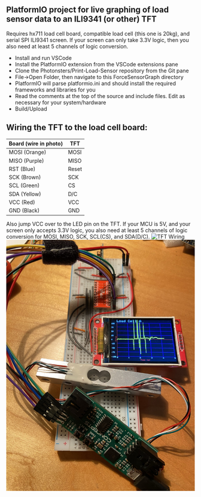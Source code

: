 ## PlatformIO project for live graphing of load sensor data to an ILI9341 (or other) TFT
Requires hx711 load cell board, compatible load cell (this one is 20kg), and serial SPI ILI9341 screen.  If your screen can only take 3.3V logic, then you also need at least 5 channels of logic conversion.

- Install and run VSCode
- Install the PlatformIO extension from the VSCode extensions pane
- Clone the Photonsters/Print-Load-Sensor repository from the Git pane
- File->Open Folder, then navigate to this ForceSensorGraph directory
- PlatformIO will parse platformio.ini and should install the required frameworks and libraries for you
- Read the comments at the top of the source and include files.  Edit as necessary for your system/hardware
- Build/Upload

## Wiring the TFT to the load cell board:

| Board (wire in photo) | TFT |
| ------- | ----- |
| MOSI (Orange)  | MOSI |
| MISO (Purple)  | MISO |
| RST (Blue) | Reset |
| SCK (Brown) | SCK |
| SCL (Green) | CS |
| SDA (Yellow) | D/C |
| VCC (Red) | VCC |
| GND (Black) | GND |

Also jump VCC over to the LED pin on the TFT. If your MCU is 5V, and your screen only accepts 3.3V logic, you also need at least 5 channels of logic conversion for MOSI, MISO, SCK, SCL(CS), and SDA(D/C).
![TFT Wiring](test/InkedTFT.jpg)
![TFT Load Cell Graphing](test/Breadboard.jpeg)
